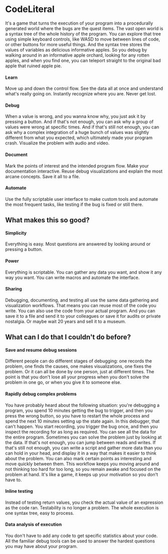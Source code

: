 # CodeLiteral

It's a game that turns the execution of your program into a procedurally generated world where the bugs are the quest items. The vast open world is a syntax tree of the whole history of the program. You can explore that tree using simple keyboard controls, like WASD to move between lines of code, or other buttons for more useful things. And the syntax tree stores the values of variables as delicious informative apples. So you debug by walking around in an informative apple orchard, looking for any rotten apples, and when you find one, you can teleport straight to the original bad apple that ruined apple pie.

#### Learn

Move up and down the control flow. See the data all at once and understand what's really going on. Instantly recognize where you are. Never get lost.

#### Debug

When a value is wrong, and you wanna know why, you just ask it by pressing a button. And if that's not enough, you can ask why a group of values were wrong at specific times. And if that's still not enough, you can ask why a complex integration of a huge bunch of values was slightly different from what you expected, which ultimately made your program crash. Visualize the problem with audio and video.

#### Document

Mark the points of interest and the intended program flow. Make your documentation interactive. Reuse debug visualizations and explain the most arcane concepts. Save it all to a file.

#### Automate

Use the fully scriptable user interface to make custom tools and automate the most frequent tasks, like testing if the bug is fixed or still there.


## What makes this so good?

#### Simplicity

Everything is easy. Most questions are answered by looking around or pressing a button.

#### Power

Everything is scriptable. You can gather any data you want, and show it any way you want. You can write macros and automate the interface.

#### Sharing

Debugging, documenting, and testing all use the same data gathering and visualization workflows. That means you can reuse most of the code you write. You can also use the code from your actual program. And you can save it to a file and send it to your colleagues or save it for audits or private nostalgia. Or maybe wait 20 years and sell it to a museum.


## What can I do that I couldn't do before?

#### Save and resume debug sessions

Different people can do different stages of debugging: one records the problem, one finds the causes, one makes visualizations, one fixes the problem. Or it can all be done by one person, just at different times. The point is that you don't lose all your progress when you don't solve the problem in one go, or when you give it to someone else.

#### Rapidly debug complex problems

You have probably heard about the following situation: you're debugging a program, you spend 10 minutes getting the bug to trigger, and then you press the wrong button, so you have to restart the whole process and spend the next 10 minutes setting up the state again. In this debugger, that can't happen. You start recording, you trigger the bug once, and then you inspect the recording for as long as required. You can see all the data for the entire program. Sometimes you can solve the problem just by looking at the data. If that's not enough, you can jump between reads and writes. If that's still not enough, you can write a script and gather more data than you can hold in your head, and display it in a way that makes it easier to think about the problem. You can also mark certain points as interesting and move quickly between them. This workflow keeps you moving around and not thinking too hard for too long, so you remain awake and focused on the problem at hand. It's like a game, it keeps up your motivation so you don't have to.

#### Inline testing

Instead of testing return values, you check the actual value of an expression as the code ran. Testability is no longer a problem. The whole execution is one syntax tree, easy to process.

#### Data analysis of execution

You don't have to add any code to get specific statistics about your code. All the familiar debug tools can be used to answer the hardest questions you may have about your program.
